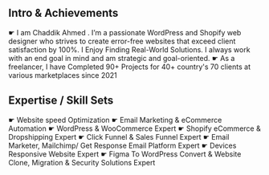 Intro & Achievements 
---------------------
☛ I am Chaddik Ahmed . 
I’m a passionate WordPress and Shopify web designer who strives to create error-free websites that exceed client satisfaction by 100%. 
I Enjoy Finding Real-World Solutions. I always work with an end goal in mind and am strategic and goal-oriented.
☛ As a freelancer, I have Completed 90+ Projects for 40+ country's 70 clients at various marketplaces since 2021

Expertise / Skill Sets 
---------------------  
 ☛ Website speed Optimization
 ☛ Email Marketing & eCommerce Automation 
 ☛ WordPress & WooCommerce Expert
☛ Shopify eCommerce & Dropshipping Expert 
 ☛ Click Funnel & Sales Funnel Expert 
☛ Email Marketer, Mailchimp/ Get Response Email Platform Expert
☛ Devices Responsive Website Expert
☛ Figma To WordPress Convert & Website Clone, Migration & Security Solutions   Expert

